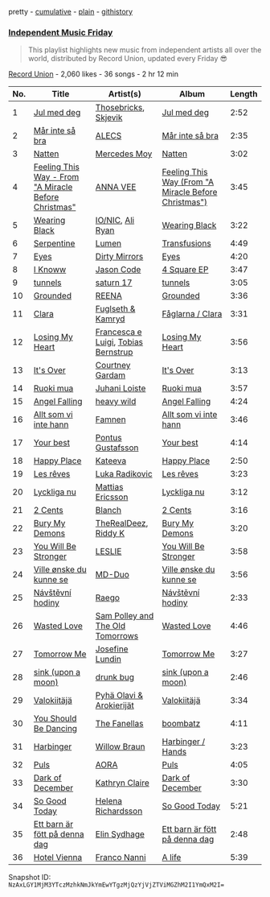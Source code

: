 pretty - [cumulative](/playlists/cumulative/3PF0U9lqNSODHjJq28lmvA.md) - [plain](/playlists/plain/3PF0U9lqNSODHjJq28lmvA) - [githistory](https://github.githistory.xyz/mackorone/spotify-playlist-archive/blob/main/playlists/plain/3PF0U9lqNSODHjJq28lmvA)

### [Independent Music Friday](https://open.spotify.com/playlist/3PF0U9lqNSODHjJq28lmvA)

> This playlist highlights new music from independent artists all over the world, distributed by Record Union, updated every Friday 😎

[Record Union](https://open.spotify.com/user/recordunion) - 2,060 likes - 36 songs - 2 hr 12 min

| No. | Title | Artist(s) | Album | Length |
|---|---|---|---|---|
| 1 | [Jul med deg](https://open.spotify.com/track/08ZfOzbbzB3HDbRkKaxEa0) | [Thosebricks](https://open.spotify.com/artist/2KYlV0PM7k2AJdA6hVMoqj), [Skjevik](https://open.spotify.com/artist/62MIIbNPmuJGIOWR4XQ7em) | [Jul med deg](https://open.spotify.com/album/5Qya6NkFIiFTxTMNwKVArJ) | 2:52 |
| 2 | [Mår inte så bra](https://open.spotify.com/track/1celib4pgqCX9Ao7g4jDM5) | [ALECS](https://open.spotify.com/artist/0K5a48JCs1FndaJtzeLsmn) | [Mår inte så bra](https://open.spotify.com/album/5T8YYDVbimpeceZ9kW6W9R) | 2:35 |
| 3 | [Natten](https://open.spotify.com/track/6zK4AAlvq1E7r43flqLJ02) | [Mercedes Moy](https://open.spotify.com/artist/6EEFsAylqbi74E9zgfr7t9) | [Natten](https://open.spotify.com/album/1yUQlBT6OTKH4jQtrDF5La) | 3:02 |
| 4 | [Feeling This Way \- From "A Miracle Before Christmas"](https://open.spotify.com/track/2M0yohpJ1My4ao5cv2GzOF) | [ANNA VEE](https://open.spotify.com/artist/13BaOOsXXt71qRAX69F9OO) | [Feeling This Way \(From "A Miracle Before Christmas"\)](https://open.spotify.com/album/0sbvj2e4tPHslpN1yomFxk) | 3:45 |
| 5 | [Wearing Black](https://open.spotify.com/track/5sRLcUebz51FLonms9qYA1) | [IO/NIC](https://open.spotify.com/artist/0EXL14OfjW0JzFTI42k73z), [Ali Ryan](https://open.spotify.com/artist/7wOtptVtcqLalWjnKOTxpE) | [Wearing Black](https://open.spotify.com/album/5nq9CAsIjZtpIxdr9qSaTA) | 3:22 |
| 6 | [Serpentine](https://open.spotify.com/track/6qdFIKn6wMmym0879pEvGb) | [Lumen](https://open.spotify.com/artist/1ZMO3MKKHhh14WhTQkmgUi) | [Transfusions](https://open.spotify.com/album/4rbnRW0OPSo8RqrZjBvQBH) | 4:49 |
| 7 | [Eyes](https://open.spotify.com/track/7t1UUY3shAnMnkusseYCc2) | [Dirty Mirrors](https://open.spotify.com/artist/1FhjQZsRmILECVbS55paHG) | [Eyes](https://open.spotify.com/album/5vU28t2T7p11ZSNS6r6ExY) | 4:20 |
| 8 | [I Knoww](https://open.spotify.com/track/6j45X7AzzsVHypOop8S2A8) | [Jason Code](https://open.spotify.com/artist/3rhuySa7bmlnqGsuljWTlN) | [4 Square EP](https://open.spotify.com/album/61UNiNLMUA509AigBsNxzo) | 3:47 |
| 9 | [tunnels](https://open.spotify.com/track/0eyAqg3viU4tRH9aGYfQLF) | [saturn 17](https://open.spotify.com/artist/1h1CNvurvYYLyzLbpeqaLq) | [tunnels](https://open.spotify.com/album/5KoX3aCqCu1r7QHgl4orSv) | 3:05 |
| 10 | [Grounded](https://open.spotify.com/track/4j7ADM8SjCP7US76g35SJl) | [REENA](https://open.spotify.com/artist/11HD2Uo0lUABjVgSoSp4gD) | [Grounded](https://open.spotify.com/album/3yLtaX789U8CbCSAqrwEj4) | 3:36 |
| 11 | [Clara](https://open.spotify.com/track/0TdOMmAH9qm2k3aDbhlkXa) | [Fuglseth & Kamryd](https://open.spotify.com/artist/0RmyJj2tHuHB6xO1iT6SVw) | [Fåglarna / Clara](https://open.spotify.com/album/0bsfXzEx7h7KK5ygoRIkUr) | 3:31 |
| 12 | [Losing My Heart](https://open.spotify.com/track/0BcEYoB6TMIFq2B7zCZ7St) | [Francesca e Luigi](https://open.spotify.com/artist/3ykpOvdd78N1JmvpUJr2PP), [Tobias Bernstrup](https://open.spotify.com/artist/7qMxLMZgfIeZloY2EjWiPt) | [Losing My Heart](https://open.spotify.com/album/7a0W7ciS4gk2cCHVU28eWX) | 3:56 |
| 13 | [It's Over](https://open.spotify.com/track/3TAo98cJDF2V9oMlZigQwV) | [Courtney Gardam](https://open.spotify.com/artist/4GDkir5mMbQ37HJBy8BDmb) | [It's Over](https://open.spotify.com/album/0kmrrtcdNj4NWxjB6Cd0uO) | 3:13 |
| 14 | [Ruoki mua](https://open.spotify.com/track/23NDJm1PNqbyV0JApvxhs2) | [Juhani Loiste](https://open.spotify.com/artist/48L5BbrdIe4oPiDBcJxSvp) | [Ruoki mua](https://open.spotify.com/album/012f58tuhe859AYhAevXq0) | 3:57 |
| 15 | [Angel Falling](https://open.spotify.com/track/5Rc3413RBvqf1afedGkNfg) | [heavy wild](https://open.spotify.com/artist/6dxRf5XUwYZ12ecawKxuJ0) | [Angel Falling](https://open.spotify.com/album/5ktQaQKqD8WIjoq1yzshNG) | 4:24 |
| 16 | [Allt som vi inte hann](https://open.spotify.com/track/3WMbSZA15CoGdqNgYs1QH8) | [Famnen](https://open.spotify.com/artist/70Lg6JQ6FQiG7KCbuPrj6J) | [Allt som vi inte hann](https://open.spotify.com/album/2fSTA1XfukPoecRtWxlrT3) | 3:46 |
| 17 | [Your best](https://open.spotify.com/track/46NNvN3rgZcRa52uqQFrkX) | [Pontus Gustafsson](https://open.spotify.com/artist/7sDmZqhVzWseMSpSC6aFgc) | [Your best](https://open.spotify.com/album/5x5EAkrF5uJ00WhXTSHrSj) | 4:14 |
| 18 | [Happy Place](https://open.spotify.com/track/0XoS1ofAEU83M34627pW52) | [Kateeva](https://open.spotify.com/artist/1sdid5EDQroFAw1onoiGdC) | [Happy Place](https://open.spotify.com/album/0Ikbw4VaQCNdfCloX4QeYa) | 2:50 |
| 19 | [Les rêves](https://open.spotify.com/track/7fDhfGazsQeqfQMyJRln1B) | [Luka Radikovic](https://open.spotify.com/artist/6c5if53z6z9TKgjnof0OmI) | [Les rêves](https://open.spotify.com/album/4Bx95NwrxskBaesjrxtSxm) | 3:23 |
| 20 | [Lyckliga nu](https://open.spotify.com/track/2RQbKrPjrkW2Ks1H354Ru9) | [Mattias Ericsson](https://open.spotify.com/artist/6wJurdwGoSsZOYrV16oLSh) | [Lyckliga nu](https://open.spotify.com/album/2MO4vLoNhh7ko74sIrsorM) | 3:12 |
| 21 | [2 Cents](https://open.spotify.com/track/1xigdlv1xQv3l7iA7Yj1MK) | [Blanch](https://open.spotify.com/artist/7aTot5yHvWmwtjY1b2oS0x) | [2 Cents](https://open.spotify.com/album/64DlHTwswiNeaHYujRyi2T) | 3:16 |
| 22 | [Bury My Demons](https://open.spotify.com/track/6jGSISgEYTipj8Yuxe6Xw2) | [TheRealDeez](https://open.spotify.com/artist/1INqmKjV3U8q0KAz2aECU3), [Riddy K](https://open.spotify.com/artist/6Ngzh9LQkVtLaCMZmvCUZg) | [Bury My Demons](https://open.spotify.com/album/1vnu3slmlZccechgJs7QDZ) | 3:20 |
| 23 | [You Will Be Stronger](https://open.spotify.com/track/0V2gib5FNNXAD8BXSU0yrd) | [LESLIE](https://open.spotify.com/artist/4PKLYeu6kt2bvphWY9cPuc) | [You Will Be Stronger](https://open.spotify.com/album/63A6Ilvj89qpJziS4jmiyw) | 3:58 |
| 24 | [Ville ønske du kunne se](https://open.spotify.com/track/5nyk3f24aXxtyeUXMBwtpf) | [MD\-Duo](https://open.spotify.com/artist/2rznUoyBFf166RlY0ijnSt) | [Ville ønske du kunne se](https://open.spotify.com/album/06KOw4TVy92eLu1PNd5oVm) | 3:56 |
| 25 | [Návštěvní hodiny](https://open.spotify.com/track/3EwqhgLzb2N4yAtePwzVXH) | [Raego](https://open.spotify.com/artist/69d4grOtW9ADc7jih2GOuI) | [Návštěvní hodiny](https://open.spotify.com/album/7i9ZSuFySgcnzcYPoWLBu5) | 2:33 |
| 26 | [Wasted Love](https://open.spotify.com/track/7GcJUAW8qJPmbk0t9zJh4t) | [Sam Polley and The Old Tomorrows](https://open.spotify.com/artist/5ormpx98rgLGCzgZbOcIDy) | [Wasted Love](https://open.spotify.com/album/5OByc4h5cWWxtj0XUZtdM0) | 4:46 |
| 27 | [Tomorrow Me](https://open.spotify.com/track/5q6WOr8hFtH9binuPk2Uzo) | [Josefine Lundin](https://open.spotify.com/artist/37KEqkKGTIbhePRVTeHqGo) | [Tomorrow Me](https://open.spotify.com/album/3nWMpUyywcEmXk2qINC0Cd) | 3:27 |
| 28 | [sink \(upon a moon\)](https://open.spotify.com/track/2FSefMOAxAwrmi87YBEDt0) | [drunk bug](https://open.spotify.com/artist/3bhHJOAMsUFsOEP7rzmmnI) | [sink \(upon a moon\)](https://open.spotify.com/album/2pYQjxUnxIa5NWSo3cqxmg) | 2:46 |
| 29 | [Valokiitäjä](https://open.spotify.com/track/5EPRBQrLBs0PB8V1OxOELE) | [Pyhä Olavi & Arokierijät](https://open.spotify.com/artist/4dAB7tzCGzfNZ31XRuIxfy) | [Valokiitäjä](https://open.spotify.com/album/44LjcYIT7Pzfo7GNtp5aqa) | 3:34 |
| 30 | [You Should Be Dancing](https://open.spotify.com/track/1TGKeKTDv5QpVKGL2KYCp8) | [The Fanellas](https://open.spotify.com/artist/4CUE7WP9EhNLBCdRFHYWBn) | [boombatz](https://open.spotify.com/album/3gkfrsUlROrGg4dZZZVRNk) | 4:11 |
| 31 | [Harbinger](https://open.spotify.com/track/2aKjs38s8NOOinhZbZT1sr) | [Willow Braun](https://open.spotify.com/artist/1CIrrf4j53G8pZKpsG2Mwq) | [Harbinger / Hands](https://open.spotify.com/album/24Ac2yVLWLhnxBrhQ3rlXg) | 3:23 |
| 32 | [Puls](https://open.spotify.com/track/2kxFDwsZIHzwav41TANSeS) | [AORA](https://open.spotify.com/artist/6psTdk0Azj6oYGG6GmPLJW) | [Puls](https://open.spotify.com/album/2PE2ns3jx87xPcglxbVoS7) | 4:05 |
| 33 | [Dark of December](https://open.spotify.com/track/6sHfwxfJnzlYet84LrQECj) | [Kathryn Claire](https://open.spotify.com/artist/7e2NQwlCo1ieP9IuNZ0SYd) | [Dark of December](https://open.spotify.com/album/7acGokIvZNg1UUS3eBNqbG) | 3:30 |
| 34 | [So Good Today](https://open.spotify.com/track/0GpfWgEgNzOvDYM5ydDymq) | [Helena Richardsson](https://open.spotify.com/artist/5N3YmlILnvWIjgl4mjYFWJ) | [So Good Today](https://open.spotify.com/album/2pq15BbtXYGEssnJdqzoRx) | 5:21 |
| 35 | [Ett barn är fött på denna dag](https://open.spotify.com/track/3gktQijxtPbxIoCQlgUhfG) | [Elin Sydhage](https://open.spotify.com/artist/2gD2M2kmWopYNt8g9B8c73) | [Ett barn är fött på denna dag](https://open.spotify.com/album/3JFYAYZ0V6NBjpMYLvGM9t) | 2:48 |
| 36 | [Hotel Vienna](https://open.spotify.com/track/3VJ1a3tf7PC7JApmR2OZuV) | [Franco Nanni](https://open.spotify.com/artist/2eXJFBTyB6ADZDM3LIK45d) | [A life](https://open.spotify.com/album/46mbX93gOp0TO4DZA4vt3u) | 5:39 |

Snapshot ID: `NzAxLGY1MjM3YTczMzhkNmJkYmEwYTgzMjQzYjVjZTViMGZhM2I1YmQxM2I=`
